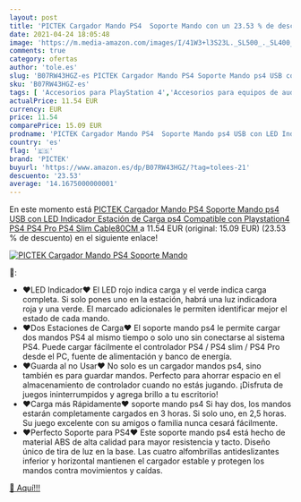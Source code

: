 ```yaml
---
layout: post
title: 'PICTEK Cargador Mando PS4  Soporte Mando con un 23.53 % de descuento'
date: 2021-04-24 18:05:48
image: 'https://m.media-amazon.com/images/I/41W3+l3S23L._SL500_._SL400_.jpg'
comments: true
category: ofertas
author: 'tole.es'
slug: 'B07RW43HGZ-es PICTEK Cargador Mando PS4 Soporte Mando ps4 USB con LED...'
sku: 'B07RW43HGZ-es'
tags: [ 'Accesorios para PlayStation 4','Accesorios para equipos de audio y Hi-Fi','Adaptadores para imagen y sonido','Baterías y cargadores para PlayStation 4','Cargadores para PlayStation 4','Electrónica','Equipos de audio y Hi-Fi','Hardware y juegos para PlayStation 4','Videojuegos','pictek','ps4', ]
actualPrice: 11.54 EUR
currency: EUR
price: 11.54
comparePrice: 15.09 EUR
prodname: 'PICTEK Cargador Mando PS4  Soporte Mando ps4 USB con LED Indicador  Estación de Carga ps4  Compatible con Playstation4  PS4  PS4 Pro  PS4 Slim  Cable80CM '
country: 'es'
flag: '🇪🇸'
brand: 'PICTEK'
buyurl: 'https://www.amazon.es/dp/B07RW43HGZ/?tag=tolees-21'
descuento: '23.53'
average: '14.1675000000001'
---
```


En este momento está [PICTEK Cargador Mando PS4  Soporte Mando ps4 USB con LED Indicador  Estación de Carga ps4  Compatible con Playstation4  PS4  PS4 Pro  PS4 Slim  Cable80CM ](https://www.amazon.es/dp/B07RW43HGZ/?tag=tolees-21) a 11.54 EUR (original: 15.09 EUR) (23.53 %  de descuento) en el siguiente enlace!

[![PICTEK Cargador Mando PS4  Soporte Mando](https://m.media-amazon.com/images/I/41W3+l3S23L._SL500_._SL400_.jpg)](https://www.amazon.es/dp/B07RW43HGZ/?tag=tolees-21)

🔎:

- ❤LED Indicador❤ El LED rojo indica carga y el verde indica carga completa. Si solo pones uno en la estación, habrá una luz indicadora roja y una verde. El marcado adicionales le permiten identificar mejor el estado de cada mando.
- ❤Dos Estaciones de Carga❤ El soporte mando ps4 le permite cargar dos mandos PS4 al mismo tiempo o solo uno sin conectarse al sistema PS4. Puede cargar fácilmente el controlador PS4 / PS4 slim / PS4 Pro desde el PC, fuente de alimentación y banco de energía.
- ❤Guarda al no Usar❤ No solo es un cargador mandos ps4, sino también es para guardar mandos. Perfecto para ahorrar espacio en el almacenamiento de controlador cuando no estás jugando. ¡Disfruta de juegos ininterrumpidos y agrega brillo a tu escritorio!
- ❤Carga más Rápidamente❤ soporte mando ps4 Si hay dos, los mandos estarán completamente cargados en 3 horas. Si solo uno, en 2,5 horas. Su juego excelente con su amigos o familia nunca cesará fácilmente.
- ❤Perfecto Soporte para PS4❤ Este soporte mando ps4 está hecho de material ABS de alta calidad para mayor resistencia y tacto. Diseño único de tira de luz en la base. Las cuatro alfombrillas antideslizantes inferior y horizontal mantienen el cargador estable y protegen los mandos contra movimientos y caídas.

[🛒 Aquí!!!](https://www.amazon.es/dp/B07RW43HGZ/?tag=tolees-21)

